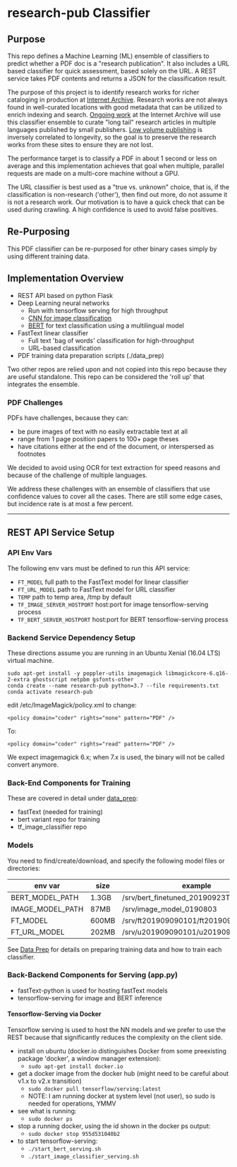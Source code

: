 #                  research-pub Classifier

##          Purpose
This repo defines a Machine Learning (ML) ensemble of classifiers to predict whether a PDF doc is a 
"research publication". It also includes a URL based classifier for quick assessment, based solely on the URL. 
A REST service takes PDF contents and returns a JSON for the classification result. 

The purpose of this project is to identify research works for richer cataloging in production 
at [Internet Archive](https://archive.org). Research 
works are not always found in well-curated locations with good metadata that can be utilized 
to enrich indexing and search. [Ongoing work](https://blog.dshr.org/2015/04/preserving-long-form-digital-humanities.html) 
at the Internet Archive will use this classifier ensemble
to curate "long tail" research articles in multiple languages published by small publishers. 
[Low volume publishing](https://blog.dshr.org/2017/01/the-long-tail-of-non-english-science.html) is 
inversely correlated to longevity, so the goal is to preserve the research
works from these sites to ensure they are not lost.  

The performance target is to classify a PDF in about 1 second or less on average and this 
implementation achieves that goal when multiple, parallel requests are made on a 
multi-core machine without a GPU. 

The URL classifier is best used as a "true vs. unknown" choice, that is, if the classification is 
non-research ('other'), then find out more, do not assume it is not a research work. 
Our motivation is to have a quick check that can be used
during crawling. A high confidence is used to avoid false positives. 

##          Re-Purposing
This PDF classifier can be re-purposed for other binary cases simply by using different training data.  

##           Implementation Overview

* REST API based on python Flask
* Deep Learning neural networks 
  * Run with tensorflow serving for high throughput
  * [CNN for image classification](data_prep/README.md)
  * [BERT](bert_data_prep/README.md) for text classification using a multilingual model
* FastText linear classifier
  * Full text 'bag of words' classification for high-throughput
  * URL-based classification
* PDF training data preparation scripts (./data_prep)

Two other repos are relied upon and not copied into this repo because they are useful standalone. This repo 
can be considered the 'roll up' that integrates the ensemble.  

### PDF Challenges

PDFs have challenges, because they can: 
* be pure images of text with no easily extractable text at all 
* range from 1 page position papers to 100+ page theses
* have citations either at the end of the document, or interspersed as footnotes 

We decided to avoid using OCR for text extraction for speed reasons and because of the challenge of multiple languages.  

We address these challenges with an ensemble of classifiers that use confidence values
to cover all the cases. There are still some edge cases, but incidence rate is at most a few percent.


---

##                           REST API Service Setup 

### API Env Vars

The following env vars must be defined to run this API service:

- `FT_MODEL` full path to the FastText model for linear classifier
- `FT_URL_MODEL` path to FastText model for URL classifier
- `TEMP` path to temp area, /tmp by default
- `TF_IMAGE_SERVER_HOSTPORT` host:port for image tensorflow-serving process
- `TF_BERT_SERVER_HOSTPORT` host:port for BERT tensorflow-serving process

### Backend Service Dependency Setup

These directions assume you are running in an Ubuntu Xenial (16.04 LTS) virtual machine.

```
sudo apt-get install -y poppler-utils imagemagick libmagickcore-6.q16-2-extra ghostscript netpbm gsfonts-other
conda create --name research-pub python=3.7 --file requirements.txt
conda activate research-pub
```
edit /etc/ImageMagick/policy.xml to change: 
```
<policy domain="coder" rights="none" pattern="PDF" />
```
To: 
```
<policy domain="coder" rights="read" pattern="PDF" />
```

We expect imagemagick 6.x; when 7.x is used, the binary will not be called convert anymore.

### Back-End Components for Training
These are covered in detail under [data_prep](data_prep/README.md):
- fastText (needed for training)
- bert variant repo for training
- tf_image_classifier repo

### Models

You need to find/create/download, and specify the following model files or directories:

| env var | size | example | Used By |
| ------- | ---- | ------- | ------- |
| BERT_MODEL_PATH | 1.3GB | /srv/bert_finetuned_20190923T2215 | start_bert_serving.sh |
| IMAGE_MODEL_PATH | 87MB | /srv/image_model_0190803 | start_image_classifier_serving.sh |
| FT_MODEL          | 600MB | /srv/ft201909090101/ft201909090101.bin | start_api_service.sh |
| FT_URL_MODEL      | 202MB | /srv/u201909090101/u201909090101.bin | start_api_service.sh |


See [Data Prep](data_prep/README.md) for details on preparing training data and how to train each classifier.

### Back-Backend Components for Serving (app.py)

- fastText-python is used for hosting fastText models
- tensorflow-serving for image and BERT inference

#### Tensorflow-Serving via Docker

Tensorflow serving is used to host the NN models and we prefer to use the REST because that significantly 
reduces the complexity on the client side.  

- install on ubuntu (docker.io distinguishes Docker from some preexisting package 'docker', a window manager extension):
  - `sudo apt-get install docker.io`
- get a docker image from the docker hub  (might need to be careful about v1.x to v2.x transition)
  - `sudo docker pull tensorflow/serving:latest`
  - NOTE: I am running docker at system level (not user), so sudo is needed for operations, YMMV
- see what is running:
  - `sudo docker ps`
- stop a running docker, using the id shown in the docker ps output:
  - `sudo docker stop 955d531040b2`
- to start tensorflow-serving:
  - `./start_bert_serving.sh`
  - `./start_image_classifier_serving.sh`

